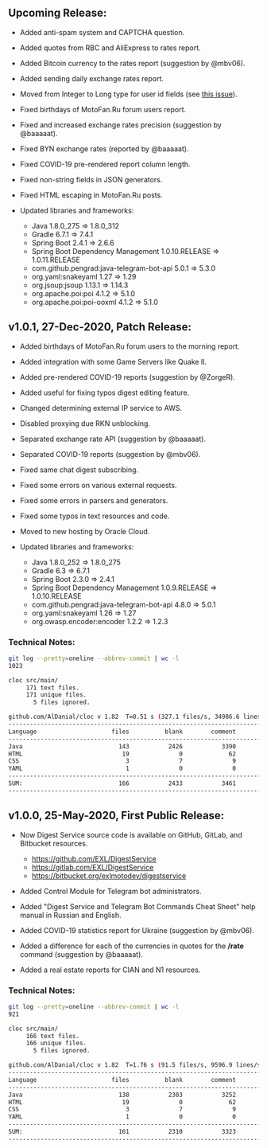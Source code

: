 ## Upcoming Release:

- Added anti-spam system and CAPTCHA question.

- Added quotes from RBC and AliExpress to rates report.

- Added Bitcoin currency to the rates report (suggestion by @mbv06).

- Added sending daily exchange rates report.

- Moved from Integer to Long type for user id fields (see [this issue](https://github.com/pengrad/java-telegram-bot-api/issues/230)).

- Fixed birthdays of MotoFan.Ru forum users report.

- Fixed and increased exchange rates precision (suggestion by @baaaaat).

- Fixed BYN exchange rates (reported by @baaaaat).

- Fixed COVID-19 pre-rendered report column length.

- Fixed non-string fields in JSON generators.

- Fixed HTML escaping in MotoFan.Ru posts.

- Updated libraries and frameworks:
    - Java 1.8.0_275 => 1.8.0_312
    - Gradle 6.7.1 => 7.4.1
    - Spring Boot 2.4.1 => 2.6.6
    - Spring Boot Dependency Management 1.0.10.RELEASE => 1.0.11.RELEASE
    - com.github.pengrad:java-telegram-bot-api 5.0.1 => 5.3.0
    - org.yaml:snakeyaml 1.27 => 1.29
    - org.jsoup:jsoup 1.13.1 => 1.14.3
    - org.apache.poi:poi 4.1.2 => 5.1.0
    - org.apache.poi:poi-ooxml 4.1.2 => 5.1.0

## v1.0.1, 27-Dec-2020, Patch Release:

- Added birthdays of MotoFan.Ru forum users to the morning report.

- Added integration with some Game Servers like Quake II.

- Added pre-rendered COVID-19 reports (suggestion by @ZorgeR).

- Added useful for fixing typos digest editing feature.

- Changed determining external IP service to AWS.

- Disabled proxying due RKN unblocking.

- Separated exchange rate API (suggestion by @baaaaat).

- Separated COVID-19 reports (suggestion by @mbv06).

- Fixed same chat digest subscribing.

- Fixed some errors on various external requests.

- Fixed some errors in parsers and generators.

- Fixed some typos in text resources and code.

- Moved to new hosting by Oracle Cloud.

- Updated libraries and frameworks:
    - Java 1.8.0_252 => 1.8.0_275
    - Gradle 6.3 => 6.7.1
    - Spring Boot 2.3.0 => 2.4.1
    - Spring Boot Dependency Management 1.0.9.RELEASE => 1.0.10.RELEASE
    - com.github.pengrad:java-telegram-bot-api 4.8.0 => 5.0.1
    - org.yaml:snakeyaml 1.26 => 1.27
    - org.owasp.encoder:encoder 1.2.2 => 1.2.3

### Technical Notes:

```bash
git log --pretty=oneline --abbrev-commit | wc -l
1023

cloc src/main/
     171 text files.
     171 unique files.
       5 files ignored.

github.com/AlDanial/cloc v 1.82  T=0.51 s (327.1 files/s, 34986.6 lines/s)
-------------------------------------------------------------------------------
Language                     files          blank        comment           code
-------------------------------------------------------------------------------
Java                           143           2426           3390          10132
HTML                            19              0             62           1030
CSS                              3              7              9            538
YAML                             1              0              0            160
-------------------------------------------------------------------------------
SUM:                           166           2433           3461          11860
-------------------------------------------------------------------------------
```

## v1.0.0, 25-May-2020, First Public Release:

- Now Digest Service source code is available on GitHub, GitLab, and Bitbucket resources.

    - https://github.com/EXL/DigestService
    - https://gitlab.com/EXL/DigestService
    - https://bitbucket.org/exlmotodev/digestservice

- Added Control Module for Telegram bot administrators.

- Added "Digest Service and Telegram Bot Commands Cheat Sheet" help manual in Russian and English.

- Added COVID-19 statistics report for Ukraine (suggestion by @mbv06).

- Added a difference for each of the currencies in quotes for the **/rate** command (suggestion by @baaaaat).

- Added a real estate reports for CIAN and N1 resources.

### Technical Notes:

```bash
git log --pretty=oneline --abbrev-commit | wc -l
921

cloc src/main/
     166 text files.
     166 unique files.
       5 files ignored.

github.com/AlDanial/cloc v 1.82  T=1.76 s (91.5 files/s, 9596.9 lines/s)
-------------------------------------------------------------------------------
Language                     files          blank        comment           code
-------------------------------------------------------------------------------
Java                           138           2303           3252           9530
HTML                            19              0             62           1021
CSS                              3              7              9            538
YAML                             1              0              0            160
-------------------------------------------------------------------------------
SUM:                           161           2310           3323          11249
-------------------------------------------------------------------------------
```
